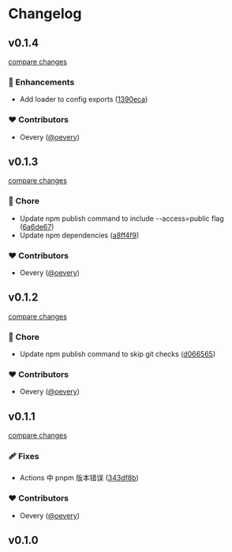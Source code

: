 # Changelog


## v0.1.4

[compare changes](https://github.com/oevery/pusher/compare/v0.1.3...v0.1.4)

### 🚀 Enhancements

- Add loader to config exports ([1390eca](https://github.com/oevery/pusher/commit/1390eca))

### ❤️ Contributors

- Oevery ([@oevery](http://github.com/oevery))

## v0.1.3

[compare changes](https://github.com/oevery/pusher/compare/v0.1.2...v0.1.3)

### 🏡 Chore

- Update npm publish command to include --access=public flag ([6a6de67](https://github.com/oevery/pusher/commit/6a6de67))
- Update npm dependencies ([a8ff4f9](https://github.com/oevery/pusher/commit/a8ff4f9))

### ❤️ Contributors

- Oevery ([@oevery](http://github.com/oevery))

## v0.1.2

[compare changes](https://github.com/oevery/pusher/compare/v0.1.1...v0.1.2)

### 🏡 Chore

- Update npm publish command to skip git checks ([d066565](https://github.com/oevery/pusher/commit/d066565))

### ❤️ Contributors

- Oevery ([@oevery](http://github.com/oevery))

## v0.1.1

[compare changes](https://github.com/oevery/pusher/compare/v0.1.0...v0.1.1)

### 🩹 Fixes

- Actions 中 pnpm 版本错误 ([343df8b](https://github.com/oevery/pusher/commit/343df8b))

### ❤️ Contributors

- Oevery ([@oevery](http://github.com/oevery))

## v0.1.0

